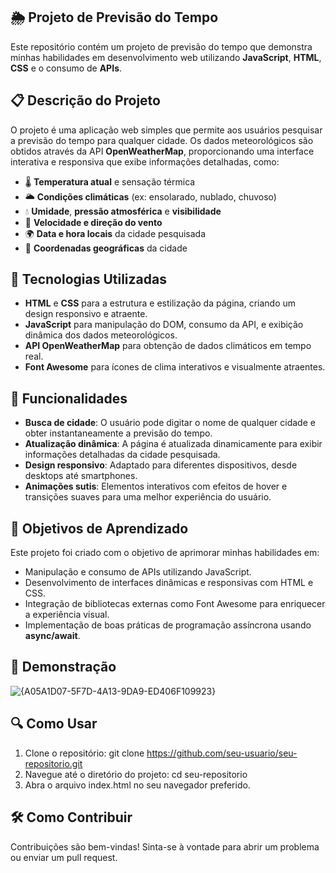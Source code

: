 ## 🌦️ Projeto de Previsão do Tempo
Este repositório contém um projeto de previsão do tempo que demonstra minhas habilidades em desenvolvimento web utilizando **JavaScript**, **HTML**, **CSS** e o consumo de **APIs**.

## 📋 Descrição do Projeto

O projeto é uma aplicação web simples que permite aos usuários pesquisar a previsão do tempo para qualquer cidade. Os dados meteorológicos são obtidos através da API **OpenWeatherMap**, proporcionando uma interface interativa e responsiva que exibe informações detalhadas, como:

- 🌡️ **Temperatura atual** e sensação térmica
- 🌥️ **Condições climáticas** (ex: ensolarado, nublado, chuvoso)
- 💧 **Umidade**, **pressão atmosférica** e **visibilidade**
- 💨 **Velocidade e direção do vento**
- 🌍 **Data e hora locais** da cidade pesquisada
- 📍 **Coordenadas geográficas** da cidade

## 🚀 Tecnologias Utilizadas

- **HTML** e **CSS** para a estrutura e estilização da página, criando um design responsivo e atraente.
- **JavaScript** para manipulação do DOM, consumo da API, e exibição dinâmica dos dados meteorológicos.
- **API OpenWeatherMap** para obtenção de dados climáticos em tempo real.
- **Font Awesome** para ícones de clima interativos e visualmente atraentes.

## 🧩 Funcionalidades

- **Busca de cidade**: O usuário pode digitar o nome de qualquer cidade e obter instantaneamente a previsão do tempo.
- **Atualização dinâmica**: A página é atualizada dinamicamente para exibir informações detalhadas da cidade pesquisada.
- **Design responsivo**: Adaptado para diferentes dispositivos, desde desktops até smartphones.
- **Animações sutis**: Elementos interativos com efeitos de hover e transições suaves para uma melhor experiência do usuário.

## 🎯 Objetivos de Aprendizado

Este projeto foi criado com o objetivo de aprimorar minhas habilidades em:

- Manipulação e consumo de APIs utilizando JavaScript.
- Desenvolvimento de interfaces dinâmicas e responsivas com HTML e CSS.
- Integração de bibliotecas externas como Font Awesome para enriquecer a experiência visual.
- Implementação de boas práticas de programação assíncrona usando **async/await**.

## 📸 Demonstração
![{A05A1D07-5F7D-4A13-9DA9-ED406F109923}](https://github.com/user-attachments/assets/b44a35f6-4ce9-4854-823c-c2da51cecc64)


## 🔍 Como Usar

1. Clone o repositório: git clone https://github.com/seu-usuario/seu-repositorio.git
2. Navegue até o diretório do projeto: cd seu-repositorio
3. Abra o arquivo index.html no seu navegador preferido.

## 🛠️ Como Contribuir
Contribuições são bem-vindas! Sinta-se à vontade para abrir um problema ou enviar um pull request.



